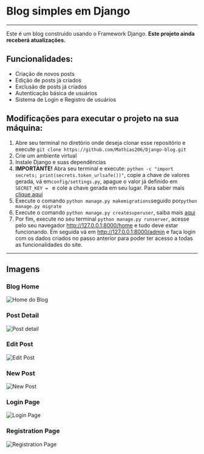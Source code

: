 # Blog simples em Django
- - - -
Este é um blog construido usando o Framework Django. **Este projeto ainda receberá atualizações.**

## Funcionalidades:
- Criação de novos posts
- Edição de posts já criados
- Exclusão de posts já criados
- Autenticação básica de usuários
- Sistema de Login e Registro de usuários
## Modificações para executar o projeto na sua máquina:
1. Abre seu terminal no diretório onde deseja clonar esse repositório e execute ```git clone https://github.com/Mathias206/Django-blog.git```
2. Crie um ambiente virtual
3. Instale Django e suas dependências
5. **IMPORTANTE!** Abra seu terminal e execute: ```python -c "import secrets; print(secrets.token_urlsafe())"```, copie a chave de valores gerada, vá em```config/settings.py```, apague o valor já definido em ```SECRET_KEY = ``` e cole a chave gerada em seu lugar. Para saber mais [clique aqui](https://docs.djangoproject.com/en/3.2/ref/settings/#secret-key)
6. Execute o comando ``` python manage.py makemigrations ```seguido por```python manage.py migrate ```
7. Execute o comando ```python manage.py createsuperuser```, saiba mais [aqui](https://docs.djangoproject.com/en/3.2/intro/tutorial02/#creating-an-admin-user)
8. Por fim, execute no seu terminal ```python manage.py runserver```, acesse pelo seu navegador http://127.0.0.1:8000/home e tudo deve estar funcionando. Em seguida vá em http://127.0.0.1:8000/admin e faça login com os dados criados no passo anterior para poder ter acesso a todas as funcionalidades do site.
- - - -
## Imagens 

### Blog Home
![Home do Blog](https://lh3.googleusercontent.com/1pzqOT3uEhF-ok9ydOxpdXKRFtR6yYQll87OiaQO9zr0PkY59wvFyZfO8gfyTCEm5xObLpNiWG8UOgvKhInVbql1-_mOVGgdqnyaQ1rqP7tVtJJIq8hkj3gGVKNHfJGnLyOxIhhs-4ARmzU_UhEKNL9HoxXyxgk8kg13OPKpfLmb_YzOT-gBcn8wR3pbYRJGFDWcFXZU5UchV8aEPaqoSMFgdAvZkAA7W4NpGNFYdIqKFI69g6WZSASe7s6RScEpPOMrLpM0bzURF5YEW89R5RIjmAkhevdLKjlw8Zx2ys8PDNDeKr2gaNnsMq2C1gmUT1odOpi0DMRL5xLifhLxssCmLdfHeR-BVdPLbiTgUmz1c8MBylbpO3pdo0UTlHkVLvlrkp5RMI88w9xvGecAdCzUXntSumlGCKPRrBoPWSSePnM6pHzvY1jsM2aT_mWIR7iII_kRmpCFmIXnCnjXRYe4WtYRLpgU9r9rdvFetKkWhc7-e7Ln3RsTLcVaL4B6L9fTIXApCYTzRkIwJ7XwXWcf4BPZ1BIW1Wr6d2kAircTI2Me-O-5IlvjXVq5gaTvCZHb1QFvz3aNDrmHH1oBRBq83qTF6t8tO422yaRjThDs2Hkaf_h65-PVJ5qU3dcYj1DWsOwKLmivI7OjEmvdt3SQQ1hB5Ps9Lzyvp57796qvZbhABAKC9_fGxKd25OAXiAvIik2l66CcdMnOElZTsvzl=w1364-h671-no?authuser=0)

### Post Detail
![Post detail](https://lh3.googleusercontent.com/eH3BnSnKj0GyfHy3tEHDQzpc4lQ4C9g019pLAFiO3qIaIIA2wknFHe0iprR9S0tIJt4T8MCbFh-QrN4GIFONI-HvIqj-aSp57IqUUT77K5jfyWgpPqxJjjILdLwB7EuUsXk4JrQEOgzaWGCdZdgpS_ED5YEMiQTIfGyYzZAh-E7n5NCn1NCrZPmNKocnGenj4G-yIs-j9n_O9APxoHrYPQzutK7PxyB-p-cN8CV9Kf3qrSxsnftYCg4LFy9ZrZm7AOKsxdxpc8m6_oa0bldZt_QImDkhKjPkaw7TKxIlQ5Ed5BPV0c7dm1gzJn7EqUbAgEzBeIcviVPCiLAjxSC1plh2pjkvUg7D8HKuVvzny3b2wbp8B-oHNT1ai3z9TENN_fxjgDK0Ef3stAO-0_qQsJU6q1GOwpB_BOPV2gEdJCgOGhvqMUuma-WbtSUG8bMyfNsBZBFcZ3QMGuopeld8yp6Xoy4xpicZAKvlkzgXU9QMCKcHKJKTyG94RN-lxDcvtyyne5tGAA0rdKQjXxgpo8ywK4oPyAaIYNrp1ywRNDuug0xHTQozuN2YipKF1_LdmWo9uisTz-Omh0rxd7p_leKxED2KsxdmbquY5mESAtDPaovlWyfgUC1EWzMhfGejZAC0el_52Q2QPzRzgvIeFCsvyb1t1KOUAZU0Hu-0ze3OACabj3rxOdOctDO04NVO3xhExFkvYNOQtmP2vMLWoAHx=w1364-h671-no?authuser=0)

### Edit Post 
![Edit Post](https://lh3.googleusercontent.com/TVkQz1xOFOzeH6bbJ2UIffi_caYwqyLCxCdd84-HVj5J5ZEgn_Eim7ShlUcfZ6yBk8KkMk5qF26vdP4edDBmpX4Oh2qa61rwYMjD88q58wjaAcRmgxsDNO80Xos7XLHkZa1PfzGTf34L5Dbqn18ETLOWDAd9VXD3c0HP2uI94Sv9WbaFB3OkiXNwCJrM8XUg5FQm1J41K8RbpHzpmz9zxdmNbH36QrUOVzJzYEEFU1A6CnIa9olzbL5wqvjfAisa7yypSys5scgVACXqSdziYOf14N9KZUfD3bP75v81_1xZ9gUFTm8zX0nVxZpe7nq99Z8BKSnvnK4WVilKoIM44-dIntfX_5YaE-VdQd748riplPmZVLRvZacJR3f8Bntwk7OoJExHnlWvMjE1yX7kNROvkwg415Dt199px_gG3PdUjEihQAO3OySdNej3_3oZUBGEo_bJ6m6LLVwhD0XEVgzBsreBJDPGJtHzt1_O9DxaUMRcpTTWjNn2sLTSnqCLW8rRJ4-85gaKuNhckgE-CQebBN91JbE3WSmMLJovt_aUcU5AW0bkCWp3Qlf4JFF-SOhi-hAKTDrw3NQlUNiUOXQoe-McTnFdeOR1U1yXJU_uL-ff83867rVUmEaxEr1UWLK-ZvRp1dOGolAbXiwk33g_C0m2g2dCE9pvEeWBDDtLYEQiFSTzMAAZVR5WXkVNISSzFOD3HxUO1XzS4vecZ9pe=w1365-h672-no?authuser=0)

### New Post
![New Post](https://lh3.googleusercontent.com/TVkQz1xOFOzeH6bbJ2UIffi_caYwqyLCxCdd84-HVj5J5ZEgn_Eim7ShlUcfZ6yBk8KkMk5qF26vdP4edDBmpX4Oh2qa61rwYMjD88q58wjaAcRmgxsDNO80Xos7XLHkZa1PfzGTf34L5Dbqn18ETLOWDAd9VXD3c0HP2uI94Sv9WbaFB3OkiXNwCJrM8XUg5FQm1J41K8RbpHzpmz9zxdmNbH36QrUOVzJzYEEFU1A6CnIa9olzbL5wqvjfAisa7yypSys5scgVACXqSdziYOf14N9KZUfD3bP75v81_1xZ9gUFTm8zX0nVxZpe7nq99Z8BKSnvnK4WVilKoIM44-dIntfX_5YaE-VdQd748riplPmZVLRvZacJR3f8Bntwk7OoJExHnlWvMjE1yX7kNROvkwg415Dt199px_gG3PdUjEihQAO3OySdNej3_3oZUBGEo_bJ6m6LLVwhD0XEVgzBsreBJDPGJtHzt1_O9DxaUMRcpTTWjNn2sLTSnqCLW8rRJ4-85gaKuNhckgE-CQebBN91JbE3WSmMLJovt_aUcU5AW0bkCWp3Qlf4JFF-SOhi-hAKTDrw3NQlUNiUOXQoe-McTnFdeOR1U1yXJU_uL-ff83867rVUmEaxEr1UWLK-ZvRp1dOGolAbXiwk33g_C0m2g2dCE9pvEeWBDDtLYEQiFSTzMAAZVR5WXkVNISSzFOD3HxUO1XzS4vecZ9pe=w1365-h672-no?authuser=0)

### Login Page
![Login Page](https://lh3.googleusercontent.com/k9jnD3dzI2R0E9XiAKUx00LEj7tjBFX87-7naCqWYc3Pn9LrNGI62onLGrrmlHlCdFaS_Y6qWr1wvK-nbf2yZ_1YoVIqjfaQ458vhqln6cs55GiLokr1fkPaBF2DnceMgyA85ANG49sy5lWXJaNf_hvSUDzGX9kVzrN72pNSbC6cPKs4yrhdw18oXQl7pKb6n1ghdHPibjafn9jSFLgyz6GURpspvrRvJes2vbYr36tSCeMeJP-BWHSAkQ7QxdCO4LnWdDIvfa6dl6EpPG0v4s8SmjfdvVHZw5FdnY19BqZOlKbyMKyemo_nfGDTCJf4Q-ZEQO-T3tWzEzPOdSXnyNJaha4uAsE0uWbNZH8S281-Gbv4vh-VFCHY7Y6C5ypTixMi9g8MeS7Mlm8guqelVOplZAZTVFlGPB2LFnGLKBv_Fr2MWjNXgtW9owiztCoxTurp_OstUCBVt_zVkIwxCqWwRxTezoGsCrgpeHCjzHzqGXCDGD63Eq0m5D4JZXR-RaoIlrxXjiGuzsGZs9PkcWdFGSKWEL1YPvDhEU08eH4NbeqNri-rgImG6wtSxELhZDMK0J5RZPSe4u6MTDd7v0UnDyfI2FbIUbaSdM_CP_yTLk4fz2iRZx5R5lyyTeQfhOrHYetzo31rdOTijn6angO0q07HouhQ6goUgA5wq3fVyN2rCvX8b4PYUaAzp2ZKgOI8Wc0MxENFcsiGPd_Wl8Zo=w1365-h671-no?authuser=0)

### Registration Page
![Registration Page](https://lh3.googleusercontent.com/zTt6uqNSfMyxWkCLs1lVe9K4AM_u6KTGCICVbjJAJRI7_rzHmzDwpNTdmIXjATjpvOLnMLGq5UqABhmWelTDs6yUVucJc7HXaiPfy21n2me--bdR4jDnqG9b38nnIsFxtbXH_X3AguI8VUhBwHQCBqn53Om5Y0XglXR-42b3RZGbBvW0GjnDltqjw-zTwEJyClZK8S-bQ8R1111u9D2EaEP53rEywk8KDPZavjNR_WdY_UuHliQL8EwfNf2fsz10TiYMDev3WeeEbYf3ufI63YnL_2TbHoh5Ip073eqRk9gJdJu6SPK1GOB5awqMPbTs2w_E9Oh5hpMqBn4OPoU29_TkuMknUKNLBl1PBh38acfxyGBDsTRGt0M-AlRQ3cOZHP7xzqeVlRTIlIsAJANdFIUxMLNUBQ1oI4U6wzoKrWerHJI_ntGiehEUKllNH51LsAlvPDdYBi72_i9V1aaLg4ag4W21Z_fX2YjeI6C5_nvIk0XbzeyiqNI0GN_s7C9gvQ_bJaEg_rqGeBNm6trraSKeVYLmNOO1oQW9Ypq7ZZAXft-Ddv1bxEkpzYxbOQtuLnb0p88sQ4maMkPgGAbrtrQzRzU8Cv_EuIg__DimY1dcaPM_ksQH1zJ10VyaD42ljORiBnDb2VZvwIa2o5rNmfa_ip8pCGGu6EERLK-olbvhM4OjEpkr9J0WIPqFdxmvCdtll7mjdw1k33lknC8afOhd=w1365-h673-no?authuser=0)
